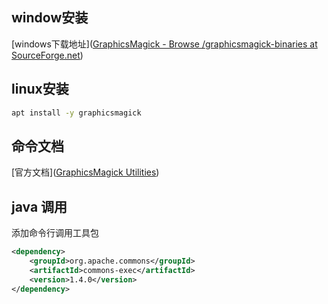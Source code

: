 ## window安装
[windows下载地址]([GraphicsMagick - Browse /graphicsmagick-binaries at SourceForge.net](https://sourceforge.net/projects/graphicsmagick/files/graphicsmagick-binaries/))
## linux安装
```bash
apt install -y graphicsmagick
```
## 命令文档
[官方文档]([GraphicsMagick Utilities](http://www.graphicsmagick.org/utilities.html))

## java 调用
添加命令行调用工具包
```xml
<dependency>  
    <groupId>org.apache.commons</groupId>  
    <artifactId>commons-exec</artifactId>  
    <version>1.4.0</version>  
</dependency>
```
